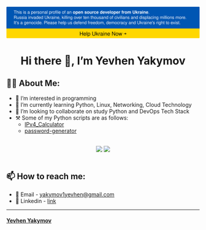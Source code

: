 [![Stand With Ukraine](https://raw.githubusercontent.com/vshymanskyy/StandWithUkraine/main/banner-personal-page.svg)](https://stand-with-ukraine.pp.ua)

<h1 align="center"> Hi there 👋, I’m Yevhen Yakymov </h1> 

<h2 align="left"> 👨‍💻 About Me:</h2>

- 👀 I’m interested in programming
- 🌱 I’m currently learning Python, Linux, Networking, Cloud Technology
- 💞️ I’m looking to collaborate on study Python and DevOps Tech Stack
-  ⚒ Some of my Python scripts are as follows:
   - [IPv4_Calculator](https://github.com/thestig1990/IPv4_Calculator)
   - [password-generator](https://github.com/thestig1990/password-generator)

<br>

<div align="center">
  <img height="160em" src="https://github-readme-stats.vercel.app/api/top-langs/?username=thestig1990&layout=compact&langs_count=7&theme=aura"/>
  
  <img height="160em" src="https://github-readme-stats.vercel.app/api?username=thestig1990&show_icons=true&theme=aura&include_all_commits=true&count_private=true"/>
</div>

<br>

<h2 align="left"> 📫 How to reach me:</h2>

- 📩 Email -    yakymov1yevhen@gmail.com
- 🔗 Linkedin - [link](https://www.linkedin.com/in/yevhen-yakymov/)
---
#### [Yevhen Yakymov](https://github.com/thestig1990) 
